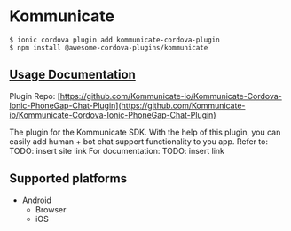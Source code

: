 # Kommunicate

```text
$ ionic cordova plugin add kommunicate-cordova-plugin
$ npm install @awesome-cordova-plugins/kommunicate
```

## [Usage Documentation](https://danielsogl.gitbook.io/awesome-cordova-plugins/plugins/kommunicate/)

Plugin Repo: [https://github.com/Kommunicate-io/Kommunicate-Cordova-Ionic-PhoneGap-Chat-Plugin](https://github.com/Kommunicate-io/Kommunicate-Cordova-Ionic-PhoneGap-Chat-Plugin)

The plugin for the Kommunicate SDK. With the help of this plugin, you can easily add human + bot chat support functionality to you app. Refer to: TODO: insert site link For documentation: TODO: insert link

## Supported platforms

* Android
  * Browser
  * iOS

